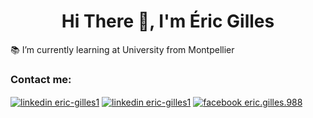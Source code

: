 # <div align="center">Hi There 👋, I'm Éric Gilles</div>
📚 I’m currently learning at University from Montpellier 
<!--
**eric-gilles/eric-gilles** is a ✨ _special_ ✨ repository because its `README.md` (this file) appears on your GitHub profile.

Here are some ideas to get you started:

- 🔭 I’m currently working on ...
- 🌱 I’m currently learning ...
- 👯 I’m looking to collaborate on ...
- 🤔 I’m looking for help with ...
- 💬 Ask me about ...
- 📫 How to reach me: ...
- 😄 Pronouns: ...
- ⚡ Fun fact: ...
-->
<!-- <h3 align="left">Skills Languages & Tools :</h3>
<h4 align="left">Programming Languages :</h4>
<p align="left">
  
</p>
<h4 align="left">Frontend and Backend Development :</h4>
<h4 align="left">Database & Data Warehouse :</h4>
<h4 align="left">DevOps & Testing :</h4>
<h4 align="left">Useful Software : </h4>
<h3 align="left">Operating System I can use : </h3>
<p align="left">
  <img align="center" src="https://img.shields.io/badge/Windows-0078D6?style=for-the-badge&logo=windows&logoColor=white" alt="Windows"/>
  <img align="center" src="https://img.shields.io/badge/Linux-FCC624?style=for-the-badge&logo=linux&logoColor=black" alt="Linux"/>
  <img align="center" src="https://img.shields.io/badge/mac%20os-000000?style=for-the-badge&logo=apple&logoColor=white" alt="Mac OS"/>
</p> -->
<h3 align="left">Contact me:</h3>
<p align="left">
  <a href="https://github.com/eric-gilles" target="blank"><img align="center" src="https://img.shields.io/badge/GitHub-100000?style=for-the-badge&logo=github&logoColor=white" alt="linkedin eric-gilles1"/></a>
  <a href="https://linkedin.com/in/eric-gilles1" target="blank"><img align="center" src="https://img.shields.io/badge/LinkedIn-0077B5?style=for-the-badge&logo=linkedin&logoColor=white" alt="linkedin eric-gilles1"/></a>
  <a href="https://www.facebook.com/eric.gilles.988" target="blank"><img align="center" src="https://img.shields.io/badge/Facebook-1877F2?style=for-the-badge&logo=facebook&logoColor=white" alt="facebook eric.gilles.988"/></a>
</p>
